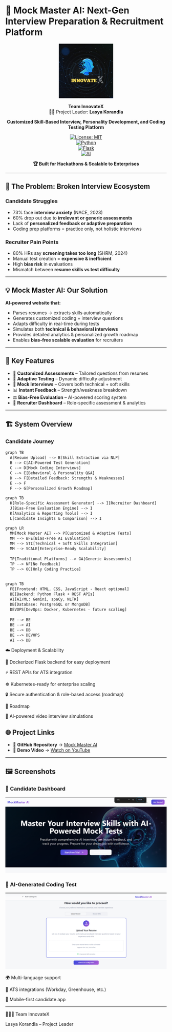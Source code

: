 # 🤖 Mock Master AI: Next-Gen Interview Preparation & Recruitment Platform

<div align="center">

<img src="./src/assets/LOGO.jpg" alt="Mock Master AI Logo" height="170">

**Team InnovateX**  
👩‍💻 Project Leader: **Lasya Korandla**

**Customized Skill-Based Interview, Personality Development, and Coding Testing Platform**

[![License: MIT](https://img.shields.io/badge/License-MIT-yellow.svg)](https://opensource.org/licenses/MIT)  
[![Python](https://img.shields.io/badge/Python-3.9+-blue.svg)](https://www.python.org/)  
[![Flask](https://img.shields.io/badge/Backend-Flask-red.svg)](https://flask.palletsprojects.com/)  
[![AI](https://img.shields.io/badge/AI-Gemini%20%7C%20spaCy%20%7C%20NLTK-green.svg)](https://deepmind.google/technologies/gemini/)

**🏆 Built for Hackathons & Scalable to Enterprises**

</div>

---

## 🚨 The Problem: Broken Interview Ecosystem

### Candidate Struggles
- 73% face **interview anxiety** (NACE, 2023)  
- 60% drop out due to **irrelevant or generic assessments**  
- Lack of **personalized feedback or adaptive preparation**  
- Coding prep platforms = practice only, not holistic interviews  

### Recruiter Pain Points
- 80% HRs say **screening takes too long** (SHRM, 2024)  
- Manual test creation = **expensive & inefficient**  
- High **bias risk** in evaluations  
- Mismatch between **resume skills vs test difficulty**  

---

## 💡 Mock Master AI: Our Solution

**AI-powered website that:**
- Parses resumes → extracts skills automatically  
- Generates customized coding + interview questions  
- Adapts difficulty in real-time during tests  
- Simulates both **technical & behavioral interviews**  
- Provides detailed analytics & personalized growth roadmap  
- Enables **bias-free scalable evaluation** for recruiters  

---

## 🔑 Key Features
- 🎯 **Customized Assessments** – Tailored questions from resumes  
- 🧠 **Adaptive Testing** – Dynamic difficulty adjustment  
- 🎤 **Mock Interviews** – Covers both technical + soft skills  
- 📊 **Instant Feedback** – Strength/weakness breakdown  
- ⚖️ **Bias-Free Evaluation** – AI-powered scoring system  
- 🏢 **Recruiter Dashboard** – Role-specific assessment & analytics  

---

## 🏗️ System Overview

### Candidate Journey
```mermaid
graph TB
  A[Resume Upload] --> B[Skill Extraction via NLP]
  B --> C[AI-Powered Test Generation]
  C --> D[Mock Coding Interviews]
  C --> E[Behavioral & Personality Q&A]
  D --> F[Detailed Feedback: Strengths & Weaknesses]
  E --> F
  F --> G[Personalized Growth Roadmap]
```

```mermaid
graph TB
  H[Role-Specific Assessment Generator] --> I[Recruiter Dashboard]
  J[Bias-Free Evaluation Engine] --> I
  K[Analytics & Reporting Tools] --> I
  L[Candidate Insights & Comparison] --> I
```

```mermaid
graph LR
  MM[Mock Master AI] --> P[Customized & Adaptive Tests]
  MM --> BFE[Bias-Free AI Evaluation]
  MM --> STI[Technical + Soft Skills Integration]
  MM --> SCALE[Enterprise-Ready Scalability]

  TP[Traditional Platforms] --> GA[Generic Assessments]
  TP --> NF[No Feedback]
  TP --> OC[Only Coding Practice]
```

```mermaid

graph TB
  FE[Frontend: HTML, CSS, JavaScript - React optional]
  BE[Backend: Python Flask + REST APIs]
  AI[AI/ML: Gemini, spaCy, NLTK]
  DB[Database: PostgreSQL or MongoDB]
  DEVOPS[DevOps: Docker, Kubernetes - future scaling]

  FE --> BE
  BE --> AI
  BE --> DB
  BE --> DEVOPS
  AI --> DB

```

☁️ Deployment & Scalability

🚀 Dockerized Flask backend for easy deployment

⚡ REST APIs for ATS integration

☸️ Kubernetes-ready for enterprise scaling

🔒 Secure authentication & role-based access (roadmap)

🔮 Roadmap

🎥 AI-powered video interview simulations

## 🌐 Project Links

- 📂 **GitHub Repository** → [Mock Master AI](https://github.com/Xinnovations/MockMaster-AI)  
- 🎥 **Demo Video** → [Watch on YouTube](https://www.youtube.com/watch?v=S7a7Qe4l6W8&lc=Ugx9uCTNETgGE8k4db54AaABAg)  

---

## 🖼️ Screenshots

### 🔹 Candidate Dashboard
![Candidate Dashboard](./src/assets/dashboard1.png)

### 🔹 AI-Generated Coding Test
![Coding Test](./src/assets/dashboard2.png)


🌍 Multi-language support

🤝 ATS integrations (Workday, Greenhouse, etc.)

📱 Mobile-first candidate app



---

👨‍👩‍👧 Team InnovateX

Lasya Korandla – Project Leader
